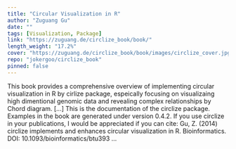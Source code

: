 ```yaml
---
title: "Circular Visualization in R"
author: "Zuguang Gu"
date: ""
tags: [Visualization, Package]
link: "https://zuguang.de/circlize_book/book/"
length_weight: "17.2%"
cover: "https://zuguang.de/circlize_book/book/images/circlize_cover.jpg"
repo: "jokergoo/circlize_book"
pinned: false
---
```


This book provides a comprehensive overview of implementing circular visualization in R by cirlize package, espeically focusing on visualizaing high dimentional genomic data and revealing complex relationships by Chord diagram. [...] This is the documentation of the circlize package. Examples in the book are generated under version 0.4.2. If you use circlize in your publications, I would be appreciated if you can cite: Gu, Z. (2014) circlize implements and enhances circular visualization in R. Bioinformatics. DOI: 10.1093/bioinformatics/btu393  ...
